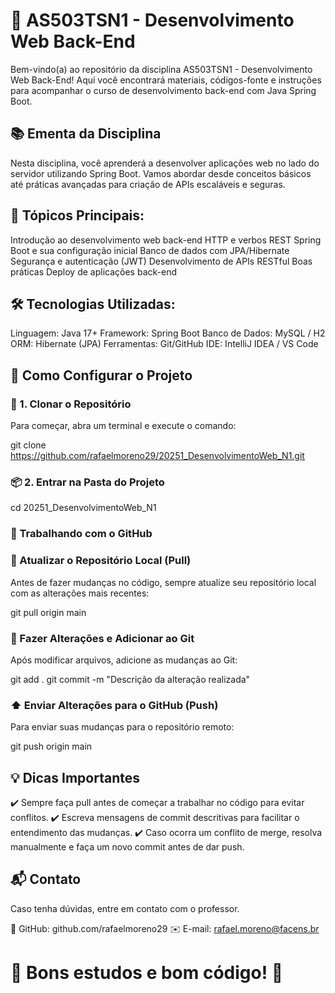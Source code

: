 # 📌 AS503TSN1 - Desenvolvimento Web Back-End
Bem-vindo(a) ao repositório da disciplina AS503TSN1 - Desenvolvimento Web Back-End! Aqui você encontrará materiais, códigos-fonte e instruções para acompanhar o curso de desenvolvimento back-end com Java Spring Boot.

## 📚 Ementa da Disciplina
Nesta disciplina, você aprenderá a desenvolver aplicações web no lado do servidor utilizando Spring Boot. Vamos abordar desde conceitos básicos até práticas avançadas para criação de APIs escaláveis e seguras.

## 📌 Tópicos Principais:
Introdução ao desenvolvimento web back-end
HTTP e verbos REST
Spring Boot e sua configuração inicial
Banco de dados com JPA/Hibernate
Segurança e autenticação (JWT)
Desenvolvimento de APIs RESTful
Boas práticas
Deploy de aplicações back-end

## 🛠️ Tecnologias Utilizadas:
Linguagem: Java 17+
Framework: Spring Boot
Banco de Dados: MySQL / H2
ORM: Hibernate (JPA)
Ferramentas: Git/GitHub
IDE: IntelliJ IDEA / VS Code

## 🚀 Como Configurar o Projeto
### 🔽 1. Clonar o Repositório
Para começar, abra um terminal e execute o comando:

git clone https://github.com/rafaelmoreno29/20251_DesenvolvimentoWeb_N1.git

### 📦 2. Entrar na Pasta do Projeto

cd 20251_DesenvolvimentoWeb_N1

### 📝 Trabalhando com o GitHub

### 🔄 Atualizar o Repositório Local (Pull)
Antes de fazer mudanças no código, sempre atualize seu repositório local com as alterações mais recentes:

git pull origin main

### 📝 Fazer Alterações e Adicionar ao Git
Após modificar arquivos, adicione as mudanças ao Git:

git add .
git commit -m "Descrição da alteração realizada"

### ⬆️ Enviar Alterações para o GitHub (Push)
Para enviar suas mudanças para o repositório remoto:

git push origin main

## 💡 Dicas Importantes
✔️ Sempre faça pull antes de começar a trabalhar no código para evitar conflitos.
✔️ Escreva mensagens de commit descritivas para facilitar o entendimento das mudanças.
✔️ Caso ocorra um conflito de merge, resolva manualmente e faça um novo commit antes de dar push.

## 📬 Contato
Caso tenha dúvidas, entre em contato com o professor.

🔗 GitHub: github.com/rafaelmoreno29
✉️ E-mail: rafael.moreno@facens.br

# 🚀 Bons estudos e bom código! 🚀
